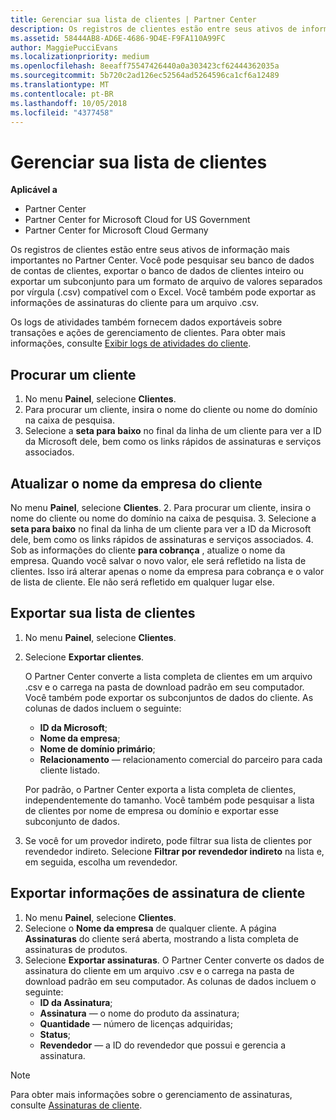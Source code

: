 ```yaml
---
title: Gerenciar sua lista de clientes | Partner Center
description: Os registros de clientes estão entre seus ativos de informação mais importantes no Partner Center.
ms.assetid: 58444AB8-AD6E-4686-9D4E-F9FA110A99FC
author: MaggiePucciEvans
ms.localizationpriority: medium
ms.openlocfilehash: 8eeaff75547426440a0a303423cf62444362035a
ms.sourcegitcommit: 5b720c2ad126ec52564ad5264596ca1cf6a12489
ms.translationtype: MT
ms.contentlocale: pt-BR
ms.lasthandoff: 10/05/2018
ms.locfileid: "4377458"
---
```

# <a name="manage-your-customer-list"></a>Gerenciar sua lista de clientes

**Aplicável a**

-  Partner Center
-  Partner Center for Microsoft Cloud for US Government
-  Partner Center for Microsoft Cloud Germany

Os registros de clientes estão entre seus ativos de informação mais importantes no Partner Center. Você pode pesquisar seu banco de dados de contas de clientes, exportar o banco de dados de clientes inteiro ou exportar um subconjunto para um formato de arquivo de valores separados por vírgula (.csv) compatível com o Excel. Você também pode exportar as informações de assinaturas do cliente para um arquivo .csv.

Os logs de atividades também fornecem dados exportáveis sobre transações e ações de gerenciamento de clientes. Para obter mais informações, consulte [Exibir logs de atividades do cliente](activity-logs.md).


## <a name="search-for-a-customer"></a>Procurar um cliente

1.  No menu **Painel**, selecione **Clientes**.
2.  Para procurar um cliente, insira o nome do cliente ou nome do domínio na caixa de pesquisa.
3.  Selecione a **seta para baixo** no final da linha de um cliente para ver a ID da Microsoft dele, bem como os links rápidos de assinaturas e serviços associados.

## <a name="update-a-customers-company-name"></a>Atualizar o nome da empresa do cliente

No menu **Painel**, selecione **Clientes**.
2.  Para procurar um cliente, insira o nome do cliente ou nome do domínio na caixa de pesquisa.
3.  Selecione a **seta para baixo** no final da linha de um cliente para ver a ID da Microsoft dele, bem como os links rápidos de assinaturas e serviços associados.
4.  Sob as informações do cliente **para cobrança** , atualize o nome da empresa. Quando você salvar o novo valor, ele será refletido na lista de clientes. Isso irá alterar apenas o nome da empresa para cobrança e o valor de lista de cliente. Ele não será refletido em qualquer lugar else.

## <a name="export-your-customer-list"></a>Exportar sua lista de clientes

1.  No menu **Painel**, selecione **Clientes**.
2.  Selecione **Exportar clientes**.

    O Partner Center converte a lista completa de clientes em um arquivo .csv e o carrega na pasta de download padrão em seu computador. Você também pode exportar os subconjuntos de dados do cliente. As colunas de dados incluem o seguinte:

    -   **ID da Microsoft**;
    -   **Nome da empresa**;
    -   **Nome de domínio primário**;
    -   **Relacionamento** — relacionamento comercial do parceiro para cada cliente listado.

    Por padrão, o Partner Center exporta a lista completa de clientes, independentemente do tamanho. Você também pode pesquisar a lista de clientes por nome de empresa ou domínio e exportar esse subconjunto de dados.

3.  Se você for um provedor indireto, pode filtrar sua lista de clientes por revendedor indireto. Selecione **Filtrar por revendedor indireto** na lista e, em seguida, escolha um revendedor.


## <a name="export-customer-subscription-information"></a>Exportar informações de assinatura de cliente

1.  No menu **Painel**, selecione **Clientes**.
2.  Selecione o **Nome da empresa** de qualquer cliente. A página **Assinaturas** do cliente será aberta, mostrando a lista completa de assinaturas de produtos.
3.  Selecione **Exportar assinaturas**. O Partner Center converte os dados de assinatura do cliente em um arquivo .csv e o carrega na pasta de download padrão em seu computador. As colunas de dados incluem o seguinte:
    -   **ID da Assinatura**;
    -   **Assinatura** — o nome do produto da assinatura;
    -   **Quantidade** — número de licenças adquiridas;
    -   **Status**;
    -   **Revendedor** — a ID do revendedor que possui e gerencia a assinatura.

> [!NOTE]  
> Para obter mais informações sobre o gerenciamento de assinaturas, consulte [Assinaturas de cliente](customer-subscriptions.md).

     

 

 



